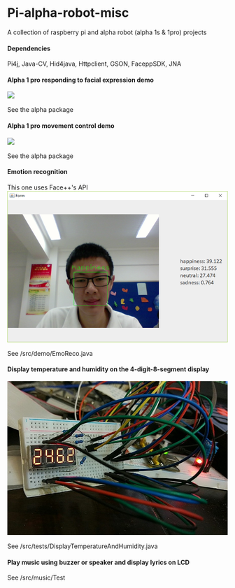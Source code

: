 # Pi-alpha-robot-misc
A collection of raspberry pi and alpha robot (alpha 1s & 1pro) projects

#### Dependencies
Pi4j, Java-CV, Hid4java, Httpclient, GSON, FaceppSDK, JNA

#### Alpha 1 pro responding to facial expression demo
![](demo/Emotion_Response_demo.gif)

See the alpha package

#### Alpha 1 pro movement control demo
![](demo/Movement_Control_demo.gif)

See the alpha package

#### Emotion recognition
This one uses Face++'s API
![](demo/emo-reco.PNG)

See /src/demo/EmoReco.java

#### Display temperature and humidity on the 4-digit-8-segment display
![](demo/temp-hum.jpg)

See /src/tests/DisplayTemperatureAndHumidity.java

#### Play music using buzzer or speaker and display lyrics on LCD
See /src/music/Test